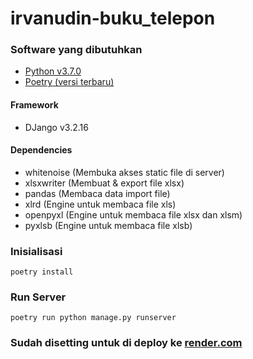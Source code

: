# irvanudin-buku_telepon

### Software yang dibutuhkan

- [Python v3.7.0](https://www.python.org/downloads/release/python-370)
- [Poetry (versi terbaru)](https://python-poetry.org)

#### Framework

- DJango v3.2.16

#### Dependencies

- whitenoise (Membuka akses static file di server)
- xlsxwriter (Membuat & export file xlsx)
- pandas (Membaca data import file)
- xlrd (Engine untuk membaca file xls)
- openpyxl (Engine untuk membaca file xlsx dan xlsm)
- pyxlsb (Engine untuk membaca file xlsb)

### Inisialisasi

```
poetry install
```

### Run Server

```
poetry run python manage.py runserver
```

### Sudah disetting untuk di deploy ke [render.com](https://render.com)
